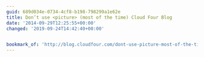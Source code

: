 ```yaml
---
guid: 689d034e-0734-4cf8-b198-798299a1e62e
title: Don’t use <picture> (most of the time) Cloud Four Blog
date: '2014-09-29T12:25:55+00:00'
changed: '2019-09-24T14:42:40+00:00'


bookmark_of: 'http://blog.cloudfour.com/dont-use-picture-most-of-the-time/'
---
```




